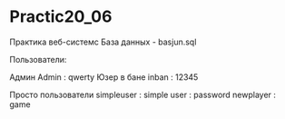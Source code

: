 # Practic20_06
Практика веб-системс
База данных - basjun.sql

Пользователи:

Админ     Admin : qwerty
Юзер в бане    inban : 12345

Просто пользователи
simpleuser : simple
user :  password 
newplayer : game
